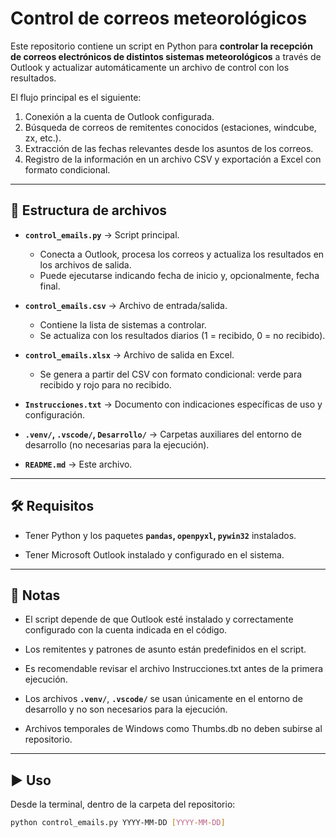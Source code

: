 # Control de correos meteorológicos

Este repositorio contiene un script en Python para **controlar la recepción de correos electrónicos de distintos sistemas meteorológicos** a través de Outlook y actualizar automáticamente un archivo de control con los resultados.  

El flujo principal es el siguiente:
1. Conexión a la cuenta de Outlook configurada.
2. Búsqueda de correos de remitentes conocidos (estaciones, windcube, zx, etc.).
3. Extracción de las fechas relevantes desde los asuntos de los correos.
4. Registro de la información en un archivo CSV y exportación a Excel con formato condicional.

---

## 📂 Estructura de archivos

- **`control_emails.py`** → Script principal.  
   - Conecta a Outlook, procesa los correos y actualiza los resultados en los archivos de salida.  
   - Puede ejecutarse indicando fecha de inicio y, opcionalmente, fecha final.  

- **`control_emails.csv`** → Archivo de entrada/salida.  
   - Contiene la lista de sistemas a controlar.  
   - Se actualiza con los resultados diarios (1 = recibido, 0 = no recibido).  

- **`control_emails.xlsx`** → Archivo de salida en Excel.  
   - Se genera a partir del CSV con formato condicional: verde para recibido y rojo para no recibido.  

- **`Instrucciones.txt`** → Documento con indicaciones específicas de uso y configuración.  

- **`.venv/`, `.vscode/`, `Desarrollo/`** → Carpetas auxiliares del entorno de desarrollo (no necesarias para la ejecución).  

- **`README.md`** → Este archivo.  

---

## 🛠️ Requisitos  

- Tener Python y los paquetes **`pandas`, `openpyxl`, `pywin32`** instalados.

- Tener Microsoft Outlook instalado y configurado en el sistema.

--- 

## 📒 Notas

- El script depende de que Outlook esté instalado y correctamente configurado con la cuenta indicada en el código.

- Los remitentes y patrones de asunto están predefinidos en el script.

- Es recomendable revisar el archivo Instrucciones.txt antes de la primera ejecución.

- Los archivos **`.venv/`**, **`.vscode/`** se usan únicamente en el entorno de desarrollo y no son necesarios para la ejecución.

- Archivos temporales de Windows como Thumbs.db no deben subirse al repositorio.

---

## ▶️ Uso

Desde la terminal, dentro de la carpeta del repositorio:

```bash
python control_emails.py YYYY-MM-DD [YYYY-MM-DD]
